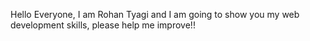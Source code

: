 Hello Everyone, I am Rohan Tyagi and I am going to show you my web development skills, please help me improve!!
